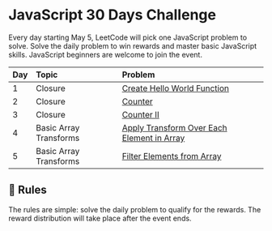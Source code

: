 
# JavaScript 30 Days Challenge

Every day starting May 5, LeetCode will pick one JavaScript problem to solve. Solve the daily problem to win rewards and master basic JavaScript skills. JavaScript beginners are welcome to join the event.

| Day | Topic	     | Problem	                |
| :-------- | :------- | :------------------------- |
| 1 | Closure | [Create Hello World Function](https://leetcode.com/problems/create-hello-world-function/?gio_link_id=QPDw0kJR) |
| 2 | Closure | [Counter](https://leetcode.com/problems/counter/?gio_link_id=xogkVqBo) | 
| 3 | Closure | [Counter II](https://leetcode.com/problems/counter-ii/?gio_link_id=xRxVYOXo) | 
| 4 | Basic Array Transforms | [Apply Transform Over Each Element in Array](https://leetcode.com/problems/apply-transform-over-each-element-in-array/?gio_link_id=noqbNOv9) | 
| 5 | Basic Array Transforms | [Filter Elements from Array](https://leetcode.com/problems/filter-elements-from-array/?gio_link_id=a9a5VZr9) |














## 📜 Rules

The rules are simple: solve the daily problem to qualify for the rewards. The reward distribution will take place after the event ends.

